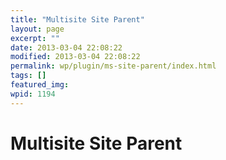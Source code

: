 ```yaml
---
title: "Multisite Site Parent"
layout: page
excerpt: ""
date: 2013-03-04 22:08:22
modified: 2013-03-04 22:08:22
permalink: wp/plugin/ms-site-parent/index.html
tags: []
featured_img: 
wpid: 1194
---
```


# Multisite Site Parent

